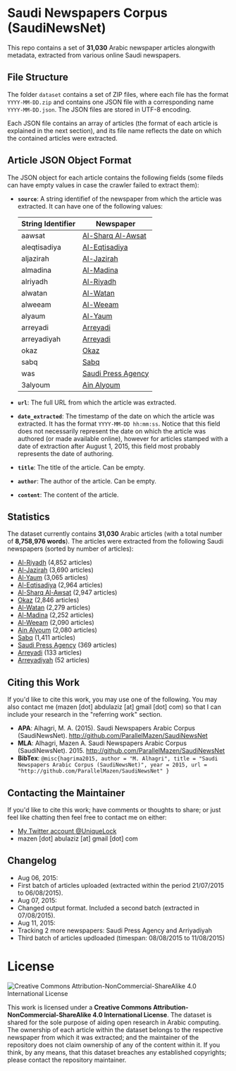 # Saudi Newspapers Corpus (SaudiNewsNet)
This repo contains a set of **31,030** Arabic newspaper articles alongwith metadata, extracted from various online Saudi newspapers.

File Structure
--------------
The folder `dataset` contains a set of ZIP files, where each file has the format `YYYY-MM-DD.zip` and contains one JSON file with a corresponding name `YYYY-MM-DD.json`. The JSON files are stored in UTF-8 encoding.

Each JSON file contains an array of articles (the format of each article is explained in the next section), and its file name reflects the date on which the contained articles were extracted.

Article JSON Object Format
--------------------------
The JSON object for each article contains the following fields (some fileds can have empty values in case the crawler failed to extract them):

 - **`source`**: A string identifief of the newspaper from which the article was extracted. It can have one of the following values:

    | String Identifier  | Newspaper |
    | ------------------ | --------- |
    | aawsat | [Al-Sharq Al-Awsat](http://aawsat.com/) |
    | aleqtisadiya | [Al-Eqtisadiya](http://aleqt.com/) |
    | aljazirah | [Al-Jazirah](http://al-jazirah.com/) |
    | almadina | [Al-Madina](http://www.al-madina.com/) |
    | alriyadh | [Al-Riyadh](http://www.alriyadh.com/) |
    | alwatan | [Al-Watan](http://alwatan.com.sa/) |
    | alweeam | [Al-Weeam](http://alweeam.com.sa/) |
    | alyaum | [Al-Yaum](http://alyaum.com/)  |
    | arreyadi | [Arreyadi](http://www.arreyadi.com.sa/) |
    | arreyadiyah | [Arreyadi](http://www.arreyadiyah.com/) |
    | okaz | [Okaz](http://www.okaz.com.sa/) |
    | sabq | [Sabq](http://sabq.org/) |
    | was | [Saudi Press Agency](http://www.spa.gov.sa/) |
    | 3alyoum | [Ain Alyoum](http://3alyoum.com/) |

 - **`url`**: The full URL from which the article was extracted.
 - **`date_extracted`**: The timestamp of the date on which the article was extracted. It has the format `YYYY-MM-DD hh:mm:ss`. Notice that this field does not necessarily represent the date on which the article was authored (or made available online), however for articles stamped with a date of extraction after August 1, 2015, this field most probably represents the date of authoring.
 - **`title`**: The title of the article. Can be empty.
 - **`author`**: The author of the article. Can be empty.
 - **`content`**: The content of the article.

Statistics
----------
The dataset currently contains **31,030** Arabic articles (with a total number of **8,758,976 words**). The articles were extracted from the following Saudi newspapers (sorted by number of articles):

 - [Al-Riyadh](http://www.alriyadh.com/) (4,852 articles)
 - [Al-Jazirah](http://al-jazirah.com/) (3,690 articles)
 - [Al-Yaum](http://alyaum.com/) (3,065 articles)
 - [Al-Eqtisadiya](http://aleqt.com/) (2,964 articles)
 - [Al-Sharq Al-Awsat](http://aawsat.com/) (2,947 articles)
 - [Okaz](http://www.okaz.com.sa/) (2,846 articles)
 - [Al-Watan](http://alwatan.com.sa/) (2,279 articles)
 - [Al-Madina](http://www.al-madina.com/) (2,252 articles)
 - [Al-Weeam](http://alweeam.com.sa/) (2,090 articles)
 - [Ain Alyoum](http://3alyoum.com/) (2,080 articles)
 - [Sabq](http://sabq.org/) (1,411 articles)
 - [Saudi Press Agency](http://www.spa.gov.sa) (369 articles)
 - [Arreyadi](http://www.arreyadi.com.sa/) (133 articles)
 - [Arreyadiyah](http://www.arreyadiyah.com/) (52 articles)

Citing this Work
------------------
If you'd like to cite this work, you may use one of the following. You may also contact me (mazen [dot] abdulaziz [at] gmail [dot] com) so that I can include your research in the "referring work" section.

 - **APA**: Alhagri, M. A. (2015). Saudi Newspapers Arabic Corpus (SaudiNewsNet). http://github.com/ParallelMazen/SaudiNewsNet
 - **MLA**: Alhagri, Mazen A. Saudi Newspapers Arabic Corpus (SaudiNewsNet). 2015. http://github.com/ParallelMazen/SaudiNewsNet
 - **BibTex**: 
  `@misc{hagrima2015,
  author = "M. Alhagri",
  title = "Saudi Newspapers Arabic Corpus (SaudiNewsNet)",
  year = 2015,
  url = "http://github.com/ParallelMazen/SaudiNewsNet"
  }`

Contacting the Maintainer
-------------------------
If you'd like to cite this work; have comments or thoughts to share; or just feel like chatting then feel free to contact me on either:

 - [My Twitter account @UniqueLock](https://twitter.com/uniquelock)
 - mazen [dot] abulaziz [at] gmail [dot] com

Changelog
---------
 - Aug 06, 2015: 
 - First batch of articles uploaded (extracted within the period 21/07/2015 to 06/08/2015).
 - Aug 07, 2015:
 - Changed output format. Included a second batch (extracted in 07/08/2015).
 - Aug 11, 2015:
 - Tracking 2 more newspapers: Saudi Press Agency and Arriyadiyah
 - Third batch of articles updloaded (timespan: 08/08/2015 to 11/08/2015)

# License
![Creative Commons Attribution-NonCommercial-ShareAlike 4.0 International License](https://i.creativecommons.org/l/by-nc-sa/4.0/88x31.png)

This work is licensed under a **Creative Commons Attribution-NonCommercial-ShareAlike 4.0 International License**. The dataset is shared for the sole purpose of aiding open research in Arabic computing. The ownership of each article within the dataset belongs to the respective newspaper from which it was extracted; and the maintainer of the repository does not claim ownership of any of the content within it. If you think, by any means, that this dataset breaches any established copyrights; please contact the repository maintainer.




